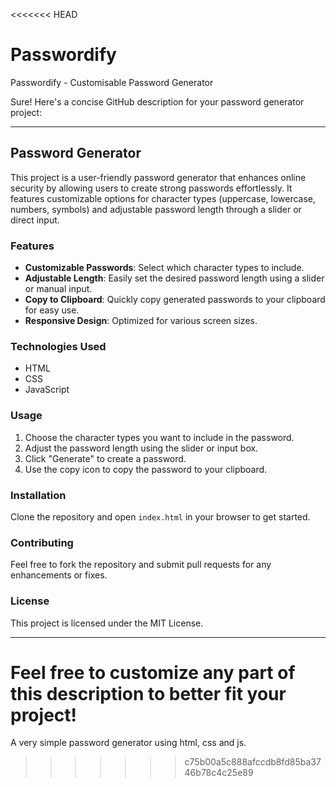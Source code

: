 <<<<<<< HEAD
# Passwordify
Passwordify - Customisable Password Generator

Sure! Here's a concise GitHub description for your password generator project:

---

## Password Generator

This project is a user-friendly password generator that enhances online security by allowing users to create strong passwords effortlessly. It features customizable options for character types (uppercase, lowercase, numbers, symbols) and adjustable password length through a slider or direct input.

### Features

- **Customizable Passwords**: Select which character types to include.
- **Adjustable Length**: Easily set the desired password length using a slider or manual input.
- **Copy to Clipboard**: Quickly copy generated passwords to your clipboard for easy use.
- **Responsive Design**: Optimized for various screen sizes.

### Technologies Used

- HTML
- CSS
- JavaScript

### Usage

1. Choose the character types you want to include in the password.
2. Adjust the password length using the slider or input box.
3. Click "Generate" to create a password.
4. Use the copy icon to copy the password to your clipboard.

### Installation

Clone the repository and open `index.html` in your browser to get started.

### Contributing

Feel free to fork the repository and submit pull requests for any enhancements or fixes.

### License

This project is licensed under the MIT License.

---

Feel free to customize any part of this description to better fit your project!
=======
A very simple password generator using html, css and js.
>>>>>>> c75b00a5c888afccdb8fd85ba3746b78c4c25e89
